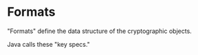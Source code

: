 # Formats

"Formats" define the data structure of the cryptographic objects.

Java calls these "key specs."
